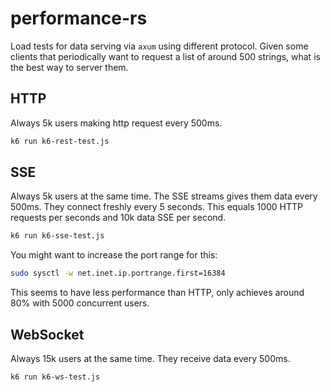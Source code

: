# performance-rs

Load tests for data serving via `axum` using different protocol.
Given some clients that periodically want to request a list of around 500 strings, what is the best way to server them.

## HTTP

Always 5k users making http request every 500ms.

```sh
k6 run k6-rest-test.js
```

## SSE

Always 5k users at the same time. The SSE streams gives them data every 500ms. They connect freshly every 5 seconds.
This equals 1000 HTTP requests per seconds and 10k data SSE per second.

```sh
k6 run k6-sse-test.js
```

You might want to increase the port range for this:

```sh
sudo sysctl -w net.inet.ip.portrange.first=16384
```

This seems to have less performance than HTTP, only achieves around 80% with 5000 concurrent users.

## WebSocket

Always 15k users at the same time. They receive data every 500ms.

```sh
k6 run k6-ws-test.js
```